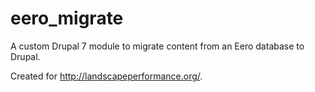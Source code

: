 eero_migrate
============

A custom Drupal 7 module to migrate content from an Eero database to Drupal.

Created for http://landscapeperformance.org/.
